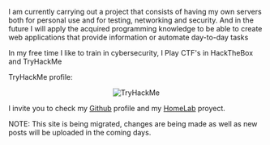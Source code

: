 I am currently carrying out a project that consists of having my own servers both for personal use and for testing, networking and security. And in the future I will apply the acquired programming knowledge to be able to create web applications that provide information or automate day-to-day tasks


In my free time I like to train in cybersecurity, I Play CTF's in HackTheBox and TryHackMe 


TryHackMe profile:

<div align="center"> 
    <img src="https://tryhackme-badges.s3.amazonaws.com/UserN4me.png" alt="TryHackMe">	
</div>


I invite you to check my [Github](https://github.com/Martin-kn/) profile and my [HomeLab](https://martin-kn.github.io/blog2/posts/homelab/2021-07-22-homelab/) proyect.

NOTE:
This site is being migrated, changes are being made as well as new posts will be uploaded in the coming days.
